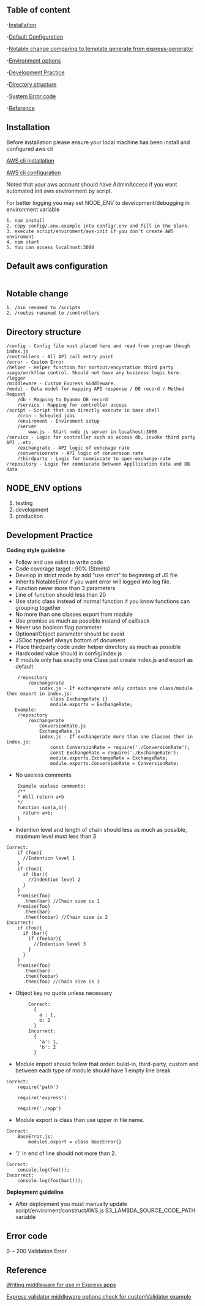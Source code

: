 ## Table of content

-[Installation](#installation)

-[Default Configuration](#default-aws-configuration)

-[Notable change comparing to template generate from express-generator](#notable-change)

-[Environment options](#node_env-options)

-[Development Practice](#development-practice)

-[Directory structure](#directory-structure)

-[System Error code](#error-code)

-[Reference](#reference)



## Installation

Before installation please ensure your local machine has been install and configured aws cli

[AWS cli installation](http://docs.aws.amazon.com/cli/latest/userguide/installing.html)

[AWS cli configuration](http://docs.aws.amazon.com/cli/latest/userguide/cli-chap-getting-started.html)

Noted that your aws account should have AdminAccess if you want automated init aws environment by script. 

For better logging you may set NODE_ENV to development/debugging in environment variable

```
1. npm install
2. copy config/.env.example into config/.env and fill in the blank.
3. execute script/enviroment/aws-init if you don't create AWS enviroment
4. npm start
5. You can access localhost:3000 
```

## Default aws configuration

```
```

## Notable change
    1. /bin renamed to /scripts
    2. /routes renamed to /controllers

## Directory structure
    /config - Config file must placed here and read from program though index.js
    /controllers - All API call entry point 
    /error - Custom Error
    /helper - Helper function for sortcut/encystation third party usage/workflow control. Should not have any business logic here. 
    /logger 
    /middleware - Custom Express middleware. 
    /model - Data model for mapping API response / DB record / Method Request
        /db - Mapping to Dyanmo DB record
        /service - Mapping for controller access 
    /script - Script that can directly execute in base shell
        /cron - Scheuled jobs
        /enviroment - Enviroment setup
        /server
            www.js - Start node js server in localhost:3000
    /service - Logic for controller such as access db, invoke third party API ..etc.
        /exchangrate - API logic of exhcnage rate
        /conversionrate - API logic of conversion rate
        /thirdparty - Logic for commiucate to open-exchange-rate
    /repository - Logic for commiucate between Appllication data and DB data

## NODE_ENV options
1. testing
2. development
3. production

## Development Practice 

**Coding style guideline** 
* Follow and use eslint to write code
* Code coverage target : 90% (Stmets)
* Develop in strict mode by add "use strict" to beginning of JS file
* Inherits NotableError if you want error will logged into log file.
* Function never more than 3 parameters
* Line of function should less than 20
* Use static class instead of normal function if you know functions can grouping together
* No more than one classes export from module
* Use promise as much as possible instand of callback
* Never use boolean flag parameter
* Optional/Object parameter should be avoid
* JSDoc typedef always bottom of document
* Place thirdparty code under helper directory as much as possible
* Hardcoded value should in config/index.js
* If module only has exactly one Class just create index.js and export as default
```Example:
    /repository
        /exchangerate
            index.js - If exchangerate only contain one class/module then export in index.js:
                class ExchangeRate {}
                module.exports = ExchangeRate;
   Example:
    /repository
        /exchangerate
            ConversionRate.js
            ExchangeRate.js
            index.js - If exchangerate more than one Classes then in index.js:
                const ConversionRate = require('./ConversionRate');
                const ExchangeRate = require('./ExchangeRate');
                module.exports.ExchangeRate = ExchangeRate;
                module.exports.ConversionRate = ConversionRate;
```
* No useless comments
```
    Example useless comments:
    /**
    * Will return a+b 
    */
    function sum(a,b){
      return a+b;
    }
```
* Indention level and length of chain should less as much as possible, maximum level must less than 3 
```
Correct:
    if (foo){
      //Indention level 1
    }
    if (foo){
      if (bar){
        //Indention level 2
      }
    }
    Promise(foo)
      .then(bar) //Chain size is 1
    Promise(foo)
      .then(bar)
      .then(foobar) //Chain size is 2
Incorrect:
    if (foo){
      if (bar){
        if (foobar){
          //Indention level 3
        }
      }
    }
    Promise(foo)
      .then(bar)
      .then(foobar)
      .then(foo) //Chain size is 3
```
* Object key no quote unless necessary 
```
        Correct:
          {
            a : 1,
            b: 2
          }
        Incorrect:
          {
            'a': 1,
            'b': 2
          }
```
* Module import should follow that order: build-in, third-party, custom and between each type of module should have 1 empty line break
```
Correct:
    require('path')
          
    require('express')
          
    require('./app')
```          

* Module export is class than use upper in file name. 
```
Correct:
    BaseError.js:
        modules.export = class BaseError{}
```

* ')' in end of line should not more than 2.
```
Correct:
    console.log(foo());
Incorrect:
    console.log(foo(bar()));
```

**Deployment guideline**

* After deployment you must manually update script/enviroment/constructAWS.js S3_LAMBDA_SOURCE_CODE_PATH variable


## Error code
0 ~ 200 Validation Error 

## Reference

[Writing middleware for use in Express apps](https://expressjs.com/en/guide/writing-middleware.html)

[Express validator middleware options check for customValidator example ](https://github.com/ctavan/express-validator#middleware-options)